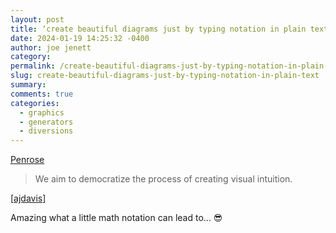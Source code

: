 ```yaml
---
layout: post
title: ‘create beautiful diagrams just by typing notation in plain text’
date: 2024-01-19 14:25:32 -0400
author: joe jenett
category: 
permalink: /create-beautiful-diagrams-just-by-typing-notation-in-plain-text/
slug: create-beautiful-diagrams-just-by-typing-notation-in-plain-text
summary: 
comments: true
categories:
  - graphics
  - generators
  - diversions
---
```

<a title="Penrose" href="https://penrose.cs.cmu.edu/">Penrose</a>
<blockquote><p>We aim to democratize the process of creating visual intuition.</p></blockquote>
[<a href="https://pinboard.in/u:ajdavis">ajdavis</a>]

Amazing what a little math notation can lead to... 😎
<a href="https://brid.gy/publish/mastodon"></a>